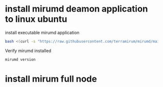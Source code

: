 # install mirumd deamon application to linux ubuntu

install executable mirumd application
```bash
bash <(curl -s "https://raw.githubusercontent.com/terramirum/mirumd/main/scripts/install_mirumd.sh") 0.1.3 1.2.3
```

Verify mirumd installed
```bash
mirumd version
```

# install mirum full node

